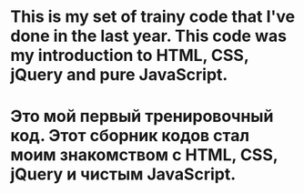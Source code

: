 # This is my set of trainy code that I've done in the last year. This code was my introduction to HTML, CSS, jQuery and pure JavaScript. 

# Это мой первый тренировочный код.  Этот сборник кодов стал моим знакомством с HTML, CSS, jQuery и чистым JavaScript. 
